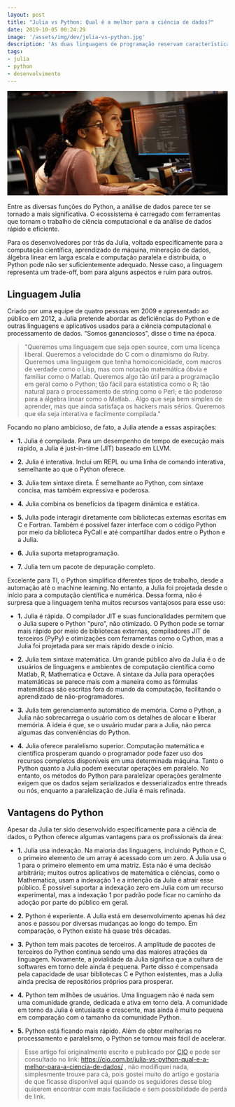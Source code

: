 ```yaml
---
layout: post
title: "Julia vs Python: Qual é a melhor para a ciência de dados?"
date: 2019-10-05 00:24:29
image: '/assets/img/dev/julia-vs-python.jpg'
description: 'As duas linguagens de programação reservam características vantajosas para aqueles que buscam uma carreira como cientista de dados.'
tags:
- julia
- python
- desenvolvimento
---
```


![Julia vs Python: Qual é a melhor para a ciência de dados?](/assets/img/dev/julia-vs-python.jpg "Julia vs Python: Qual é a melhor para a ciência de dados?")

Entre as diversas funções do Python, a análise de dados parece ter se tornado a mais significativa. O ecossistema é carregado com ferramentas que tornam o trabalho de ciência computacional e da análise de dados rápido e eficiente.

Para os desenvolvedores por trás da Julia, voltada especificamente para a computação científica, aprendizado de máquina, mineração de dados, álgebra linear em larga escala e computação paralela e distribuída, o Python pode não ser suficientemente adequado. Nesse caso, a linguagem representa um trade-off, bom para alguns aspectos e ruim para outros.

## Linguagem Julia

Criado por uma equipe de quatro pessoas em 2009 e apresentado ao público em 2012, a Julia pretende abordar as deficiências do Python e de outras linguagens e aplicativos usados para a ciência computacional e processamento de dados. "Somos gananciosos", disse o time na época.

> "Queremos uma linguagem que seja open source, com uma licença liberal. Queremos a velocidade do C com o dinamismo do Ruby. Queremos uma linguagem que tenha homoiconicidade, com macros de verdade como o Lisp, mas com notação matemática óbvia e familiar como o Matlab. Queremos algo tão útil para a programação em geral como o Python; tão fácil para estatística como o R; tão natural para o processamento de string como o Perl; e tão poderoso para a álgebra linear como o Matlab… Algo que seja bem simples de aprender, mas que ainda satisfaça os hackers mais sérios. Queremos que ela seja interativa e facilmente compilada."

Focando no plano ambicioso, de fato, a Julia atende a essas aspirações:

+ **1.** Julia é compilada. Para um desempenho de tempo de execução mais rápido, a Julia é just-in-time (JIT) baseado em LLVM.

+ **2.** Julia é interativa. Inclui um REPL ou uma linha de comando interativa, semelhante ao que o Python oferece.

+ **3.** Julia tem sintaxe direta. É semelhante ao Python, com sintaxe concisa, mas também expressiva e poderosa.

+ **4.** Julia combina os benefícios da tipagem dinâmica e estática.

+ **5.** Julia pode interagir diretamente com bibliotecas externas escritas em C e Fortran. Também é possível fazer interface com o código Python por meio da biblioteca PyCall e até compartilhar dados entre o Python e a Julia.

+ **6.** Julia suporta metaprogramação.

+ **7.** Julia tem um pacote de depuração completo.

<script async src="https://pagead2.googlesyndication.com/pagead/js/adsbygoogle.js"></script>
<!-- Informat -->
<ins class="adsbygoogle"
     style="display:block"
     data-ad-client="ca-pub-2838251107855362"
     data-ad-slot="2327980059"
     data-ad-format="auto"
     data-full-width-responsive="true"></ins>
<script>
(adsbygoogle = window.adsbygoogle || []).push({});
</script>

Excelente para TI, o Python simplifica diferentes tipos de trabalho, desde a automação até o machine learning. No entanto, a Julia foi projetada desde o início para a computação científica e numérica. Dessa forma, não é surpresa que a linguagem tenha muitos recursos vantajosos para esse uso:

+ **1.** Julia é rápida. O compilador JIT e suas funcionalidades permitem que o Julia supere o Python "puro", não otimizado. O Python pode se tornar mais rápido por meio de bibliotecas externas, compiladores JIT de terceiros (PyPy) e otimizações com ferramentas como o Cython, mas a Julia foi projetada para ser mais rápido desde o início.

+ **2.** Julia tem sintaxe matemática. Um grande público alvo da Julia é o de usuários de linguagens e ambientes de computação científica como Matlab, R, Mathematica e Octave. A sintaxe da Julia para operações matemáticas se parece mais com a maneira como as fórmulas matemáticas são escritas fora do mundo da computação, facilitando o aprendizado de não-programadores.

+ **3.** Julia tem gerenciamento automático de memória. Como o Python, a Julia não sobrecarrega o usuário com os detalhes de alocar e liberar memória. A ideia é que, se o usuário mudar para a Julia, não perca algumas das conveniências do Python.

+ **4.** Julia oferece paralelismo superior. Computação matemática e científica prosperam quando o programador pode fazer uso dos recursos completos disponíveis em uma determinada máquina. Tanto o Python quanto a Julia podem executar operações em paralelo. No entanto, os métodos do Python para paralelizar operações geralmente exigem que os dados sejam serializados e desserializados entre threads ou nós, enquanto a paralelização de Julia é mais refinada.

## Vantagens do Python

Apesar da Julia ter sido desenvolvido especificamente para a ciência de dados, o Python oferece algumas vantagens para os profissionais da área:

+ **1.** Julia usa indexação. Na maioria das linguagens, incluindo Python e C, o primeiro elemento de um array é acessado com um zero. A Julia usa o 1 para o primeiro elemento em uma matriz. Esta não é uma decisão arbitrária; muitos outros aplicativos de matemática e ciências, como o Mathematica, usam a indexação 1 e a intenção da Julia é atrair esse público. É possível suportar a indexação zero em Julia com um recurso experimental, mas a indexação 1 por padrão pode ficar no caminho da adoção por parte do público em geral.

+ **2.** Python é experiente. A Julia está em desenvolvimento apenas há dez anos e passou por diversas mudanças ao longo do tempo. Em comparação, o Python existe há quase três décadas.

+ **3.** Python tem mais pacotes de terceiros. A amplitude de pacotes de terceiros do Python continua sendo uma das maiores atrações da linguagem. Novamente, a jovialidade da Julia significa que a cultura de softwares em torno dele ainda é pequena. Parte disso é compensada pela capacidade de usar bibliotecas C e Python existentes, mas a Julia ainda precisa de repositórios próprios para prosperar.

+ **4.** Python tem milhões de usuários. Uma linguagem não é nada sem uma comunidade grande, dedicada e ativa em torno dela. A comunidade em torno da Julia é entusiasta e crescente, mas ainda é muito pequena em comparação com o tamanho da comunidade Python.

+ **5.** Python está ficando mais rápido. Além de obter melhorias no processamento e paralelismo, o Python se tornou mais fácil de acelerar.

> Esse artigo foi originalmente escrito e publicado por [CIO](https://cio.com.br/julia-vs-python-qual-e-a-melhor-para-a-ciencia-de-dados/) e pode ser consultado no link: <https://cio.com.br/julia-vs-python-qual-e-a-melhor-para-a-ciencia-de-dados/> , não modifiquei nada, simplesmente trouxe para cá, pois gostei muito do artigo e gostaria de que ficasse disponível aqui quando os seguidores desse blog quiserem encontrar com mais facilidade e sem possibilidade de perda de link.
    

